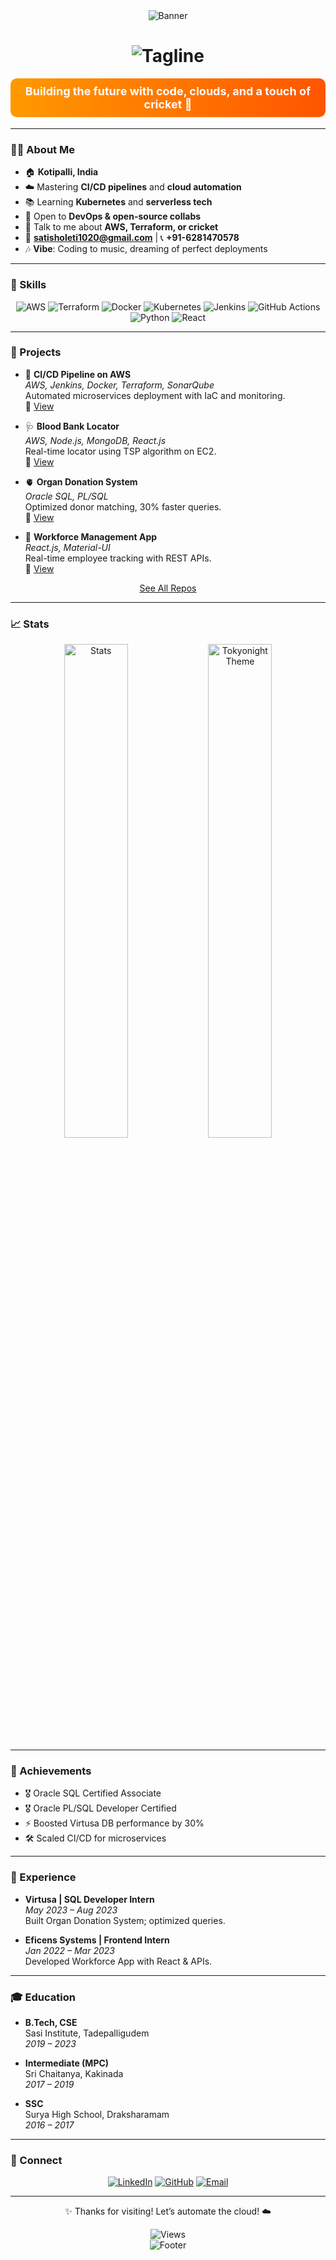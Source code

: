 <div align="center">
  <img src="https://capsule-render.vercel.app/api?type=waving&color=gradient&height=180§ion=header&text=Satish%20Kumar%20Oleti&fontSize=36&fontColor=ffffff" alt="Banner"/>
  <h1>
    <img src="https://readme-typing-svg.herokuapp.com?font=Poppins&size=28&duration=4000&pause=1000&color=FF9900¢er=true&vCenter=true&width=600&lines=🚀+DevOps+Engineer+#+AWS+&+CI/CD+Maestro" alt="Tagline"/>
  </h1>
  <p style="font-size: 18px; font-weight: bold; color: #ffffff; background: linear-gradient(90deg, #FF9900, #FF5500); padding: 10px; border-radius: 10px;">
    Building the future with code, clouds, and a touch of cricket 🏏
  </p>
</div>

---

### 👨‍💻 About Me
- 🏠 **Kotipalli, India**
- ☁️ Mastering **CI/CD pipelines** and **cloud automation**
- 📚 Learning **Kubernetes** and **serverless tech**
- 🤝 Open to **DevOps & open-source collabs**
- 💬 Talk to me about **AWS, Terraform, or cricket**
- 📧 **satisholeti1020@gmail.com** | 📞 **+91-6281470578**
- 🎶 **Vibe**: Coding to music, dreaming of perfect deployments

---

### 🧰 Skills
<div align="center">
  <img src="https://img.shields.io/badge/AWS-FF9900?style=flat&logo=amazon-aws&logoColor=black" alt="AWS"/>
  <img src="https://img.shields.io/badge/Terraform-844FBA?style=flat&logo=terraform&logoColor=white" alt="Terraform"/>
  <img src="https://img.shields.io/badge/Docker-2496ED?style=flat&logo=docker&logoColor=white" alt="Docker"/>
  <img src="https://img.shields.io/badge/Kubernetes-326CE5?style=flat&logo=kubernetes&logoColor=white" alt="Kubernetes"/>
  <img src="https://img.shields.io/badge/Jenkins-D24939?style=flat&logo=jenkins&logoColor=white" alt="Jenkins"/>
  <img src="https://img.shields.io/badge/GitHub_Actions-2088FF?style=flat&logo=github-actions&logoColor=white" alt="GitHub Actions"/>
  <img src="https://img.shields.io/badge/Python-3776AB?style=flat&logo=python&logoColor=white" alt="Python"/>
  <img src="https://img.shields.io/badge/React-61DAFB?style=flat&logo=react&logoColor=black" alt="React"/>
</div>

---

### 🌟 Projects
- 🚀 **CI/CD Pipeline on AWS**  
  *AWS, Jenkins, Docker, Terraform, SonarQube*  
  Automated microservices deployment with IaC and monitoring.  
  🔗 [View](#)

- 🩺 **Blood Bank Locator**  
  *AWS, Node.js, MongoDB, React.js*  
  Real-time locator using TSP algorithm on EC2.  
  🔗 [View](#)

- 🫀 **Organ Donation System**  
  *Oracle SQL, PL/SQL*  
  Optimized donor matching, 30% faster queries.  
  🔗 [View](#)

- 👥 **Workforce Management App**  
  *React.js, Material-UI*  
  Real-time employee tracking with REST APIs.  
  🔗 [View](#)

<p align="center"><a href="https://github.com/OletiSatishKumar?tab=repositories">See All Repos</a></p>

---

### 📈 Stats
<div align="center">
  <img src="https://github-readme-stats.vercel.app/api?username=OletiSatishKumar&show_icons=true&theme=tokyonight&hide_border=true" alt="Stats" width="45%"/>
  <img Dedupe_1px imgsrc="https://raw.githubusercontent.com/Anupam-K/readme-template/main/assets/tokyonight.png" alt="Tokyonight Theme" width="45%" />
</div>

---

### 🏅 Achievements
- 🎖️ Oracle SQL Certified Associate
- 🎖️ Oracle PL/SQL Developer Certified
- ⚡ Boosted Virtusa DB performance by 30%
- 🛠️ Scaled CI/CD for microservices

---

### 💼 Experience
- **Virtusa | SQL Developer Intern**  
  *May 2023 – Aug 2023*  
  Built Organ Donation System; optimized queries.

- **Eficens Systems | Frontend Intern**  
  *Jan 2022 – Mar 2023*  
  Developed Workforce App with React & APIs.

---

### 🎓 Education
- **B.Tech, CSE**  
  Sasi Institute, Tadepalligudem  
  *2019 – 2023*

- **Intermediate (MPC)**  
  Sri Chaitanya, Kakinada  
  *2017 – 2019*

- **SSC**  
  Surya High School, Draksharamam  
  *2016 – 2017*

---

### 📲 Connect
<div align="center">
  <a href="https://linkedin.com/in/your-linkedin"><img src="https://img.shields.io/badge/LinkedIn-0A66C2?style=flat&logo=linkedin&logoColor=white" alt="LinkedIn"/></a>
  <a href="https://github.com/OletiSatishKumar"><img src="https://img.shields.io/badge/GitHub-181717?style=flat&logo=github&logoColor=white" alt="GitHub"/></a>
  <a href="mailto:satisholeti1020@gmail.com"><img src="https://img.shields.io/badge/Email-D14836?style=flat&logo=gmail&logoColor=white" alt="Email"/></a>
</div>

---

<div align="center">
  <p>✨ Thanks for visiting! Let’s automate the cloud! ☁️</p>
  <img src="https://komarev.com/ghpvc/?username=OletiSatishKumar&style=flat&color=FF9900" alt="Views"/>
</div>

<div align="center">
  <img src="https://capsule-render.vercel.app/api?type=waving&color=gradient&height=100§ion=footer" alt="Footer"/>
</div>
